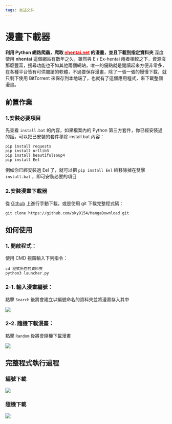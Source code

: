 ```yaml
---
tags: 自述文件
---
```

# 漫畫下載器
**利用 Python 網路爬蟲，爬取 [<font color="red">nhentai.net</font>](https://nhentai.net) 的漫畫，並且下載到指定資料夾**
深度使用 <font color="#333333">**nhentai**</font> 這個網站有數年之久，雖然與 E / Ex-hentai 兩者相較之下，資源沒那麼豐富，搜尋功能也不如其他兩個網站，唯一的優點就是閱讀起來方便非常多，在各種平台皆有可供閱讀的軟體，不過要保存漫畫，除了一張一張的慢慢下載，就只剩下使用 BitTorrent 來保存到本地端了，也就有了這個應用程式，來下載整個漫畫。
## 前置作業
### 1.安裝必要項目
先查看 `install.bat` 的內容，如果檔案內的 Python 第三方套件，你已經安裝過的話，可以把已安裝的套件移除
install.bat 內容：
```
pip install requests
pip install urllib3
pip install beautifulsoup4
pip install Eel
```
例如你已經安裝過 Eel 了，就可以把 `pip install Eel` 給移除掉在雙擊 `install.bat` ，即可安裝必要的項目

### 2.安裝漫畫下載器
從 [Github](https://github.com/sky9154/MangaDownload) 上進行手動下載，或是使用 git 下載完整程式碼：
```
git clone https://github.com/sky9154/MangaDownload.git
```
## 如何使用
### 1. 開啟程式：
使用 CMD 視窗輸入下列指令：
```
cd 程式所在的資料夾
python3 launcher.py
```
### 2-1. 輸入漫畫編號：
點擊 `Search` 後將會建立以編號命名的資料夾並將漫畫存入其中

![](https://i.imgur.com/Qfv5bPs.png)
### 2-2. 隨機下載漫畫：
點擊 `Random` 後將會隨機下載漫畫

![](https://i.imgur.com/usxvjMz.png)
## 完整程式執行過程
### 編號下載

![](https://i.imgur.com/tibhkGE.gif)
### 隨機下載

![](https://i.imgur.com/gBkqYQJ.gif)